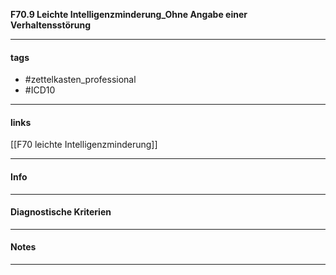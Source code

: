 __F70.9 Leichte Intelligenzminderung_Ohne Angabe einer Verhaltensstörung__

___________________________________________
#### tags

- #zettelkasten_professional
- #ICD10 
___________________________________________
#### links

[[F70 leichte Intelligenzminderung]]

___________________________________________
#### Info

___________________________________________
#### Diagnostische Kriterien

___________________________________________
#### Notes

___________________________________________

